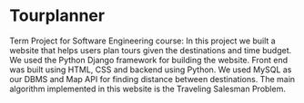 # Tourplanner
Term Project for Software Engineering course:
In this project we built a website that helps users plan tours given the destinations and time budget. We used the Python Django framework for building the website. 
Front end was built using HTML, CSS and backend using Python. We used MySQL as our DBMS and Map API for finding distance between destinations. 
The main algorithm implemented in this website is the Traveling Salesman Problem.  
